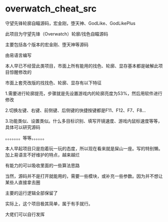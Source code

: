 # overwatch_cheat_src
守望先锋轮廓自瞄源码，宏金刚，堕天神、GodLike、GodLikePlus

此项目为守望先锋（Overwatch）轮廓/找色自瞄源码

主要包括各个版本的宏金刚、堕天神等源码

由易语言编写

本人早已不经营此类项目，市面上所有能用的找色、轮廓、显存基本都是破解此项目惊醒修改的

市面上套壳改版的找找色、轮廓、显存有以下特征

1.需要进行轮廓提亮，步骤就是先设置游戏内的轮廓亮度为53%，然后用软件进行修改

2.切换左键、右键、前侧键、后侧键的快捷按键都是F11、F12、F7、F8...

3.功能类似、设置类似。什么多目标识别、填写开镜速度、游戏内鼠标速度等等，具体可以研究源码

。。。。。。。等等。。。。。。

本人早起项目只是抱着玩一玩的态度，所以现在看来就是屎山一座。写的特别懒。加上易语言不好维护的特点，越来越烂

有能力的可以吸收里面的一些算法思路

当然，源码并不是打开就能用的，需要一些模块，或补充一些参数。因为并不想让某些人直接拿去圈

主要的运行逻辑全部保留了

实际上，这个项目极其简单，属于有手就行。

大佬们可以自行发挥


